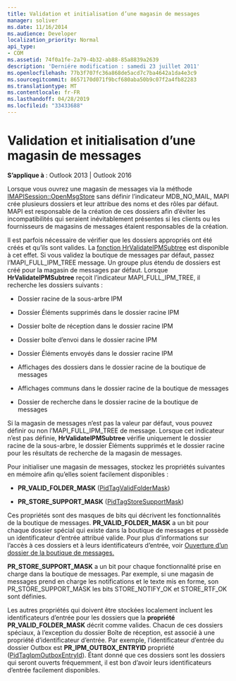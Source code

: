 ```yaml
---
title: Validation et initialisation d’une magasin de messages
manager: soliver
ms.date: 11/16/2014
ms.audience: Developer
localization_priority: Normal
api_type:
- COM
ms.assetid: 74f0a1fe-2a79-4b32-ab88-85a8839a2639
description: 'Derniére modification : samedi 23 juillet 2011'
ms.openlocfilehash: 77b3f707fc36a868de5acd7c7ba4642a1da4e3c9
ms.sourcegitcommit: 8657170d071f9bcf680aba50b9c07f2a4fb82283
ms.translationtype: MT
ms.contentlocale: fr-FR
ms.lasthandoff: 04/28/2019
ms.locfileid: "33433688"
---
```

# <a name="validating-and-initializing-a-message-store"></a>Validation et initialisation d’une magasin de messages

  
  
**S’applique à** : Outlook 2013 | Outlook 2016 
  
Lorsque vous ouvrez une magasin de messages via la méthode [IMAPISession::OpenMsgStore](imapisession-openmsgstore.md) sans définir l’indicateur MDB_NO_MAIL, MAPI crée plusieurs dossiers et leur attribue des noms et des rôles par défaut. MAPI est responsable de la création de ces dossiers afin d’éviter les incompatibilités qui seraient inévitablement présentes si les clients ou les fournisseurs de magasins de messages étaient responsables de la création. 
  
Il est parfois nécessaire de vérifier que les dossiers appropriés ont été créés et qu’ils sont valides. La [fonction HrValidateIPMSubtree](hrvalidateipmsubtree.md) est disponible à cet effet. Si vous validez la boutique de messages par défaut, passez l’MAPI_FULL_IPM_TREE message. Un groupe plus étendu de dossiers est créé pour la magasin de messages par défaut. Lorsque **HrValidateIPMSubtree** reçoit l’indicateur MAPI_FULL_IPM_TREE, il recherche les dossiers suivants : 
  
- Dossier racine de la sous-arbre IPM
    
- Dossier Éléments supprimés dans le dossier racine IPM
    
- Dossier boîte de réception dans le dossier racine IPM
    
- Dossier boîte d’envoi dans le dossier racine IPM
    
- Dossier Éléments envoyés dans le dossier racine IPM
    
- Affichages des dossiers dans le dossier racine de la boutique de messages
    
- Affichages communs dans le dossier racine de la boutique de messages
    
- Dossier de recherche dans le dossier racine de la boutique de messages
    
Si la magasin de messages n’est pas la valeur par défaut, vous pouvez définir ou non l’MAPI_FULL_IPM_TREE de message. Lorsque cet indicateur n’est pas définie, **HrValidateIPMSubtree** vérifie uniquement le dossier racine de la sous-arbre, le dossier Éléments supprimés et le dossier racine pour les résultats de recherche de la magasin de messages. 
  
Pour initialiser une magasin de messages, stockez les propriétés suivantes en mémoire afin qu’elles soient facilement disponibles :
  
- **PR_VALID_FOLDER_MASK** ([PidTagValidFolderMask](pidtagvalidfoldermask-canonical-property.md))
    
- **PR_STORE_SUPPORT_MASK** ([PidTagStoreSupportMask](pidtagstoresupportmask-canonical-property.md))
    
Ces propriétés sont des masques de bits qui décrivent les fonctionnalités de la boutique de messages. **PR_VALID_FOLDER_MASK** a un bit pour chaque dossier spécial qui existe dans la boutique de messages et possède un identificateur d’entrée attribué valide. Pour plus d’informations sur l’accès à ces dossiers et à leurs identificateurs d’entrée, voir [Ouverture d’un dossier de la boutique de messages.](opening-a-message-store-folder.md) 
  
 **PR_STORE_SUPPORT_MASK** a un bit pour chaque fonctionnalité prise en charge dans la boutique de messages. Par exemple, si une magasin de messages  prend en charge les notifications et le texte mis en forme, son PR_STORE_SUPPORT_MASK les bits STORE_NOTIFY_OK et STORE_RTF_OK sont définies. 
  
Les autres propriétés qui doivent être stockées localement incluent les identificateurs d’entrée pour les dossiers que la **propriété PR_VALID_FOLDER_MASK** décrit comme valides. Chacun de ces dossiers spéciaux, à l’exception du dossier Boîte de réception, est associé à une propriété d’identificateur d’entrée. Par exemple, l’identificateur d’entrée du dossier Outbox est **PR_IPM_OUTBOX_ENTRYID** propriété ([PidTagIpmOutboxEntryId](pidtagipmoutboxentryid-canonical-property.md)). Étant donné que ces dossiers sont les dossiers qui seront ouverts fréquemment, il est bon d’avoir leurs identificateurs d’entrée facilement disponibles.
  

